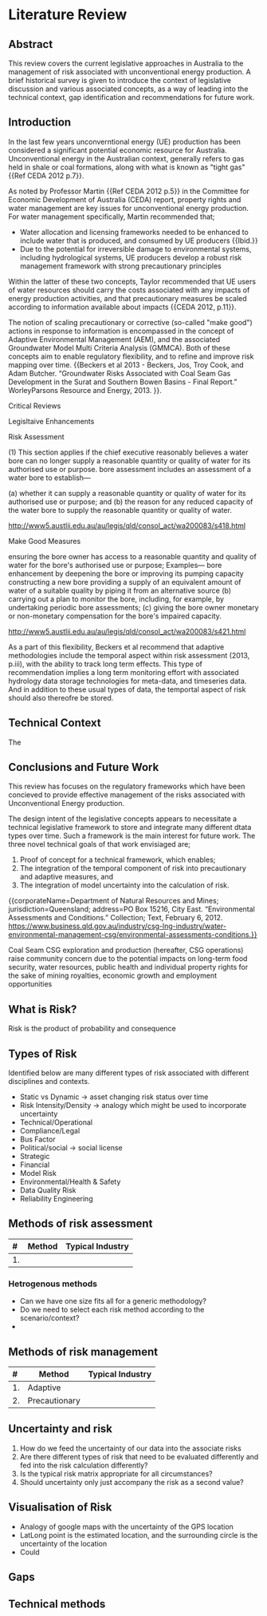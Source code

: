 # Literature Review

## Abstract

This review covers the current legislative approaches in Australia to the management of risk associated with unconventional energy production. A brief historical survey is given to introduce the context of legislative discussion and various associated concepts, as a way of leading into the technical context, gap identification and recommendations for future work.


## Introduction

In the last few years unconverntional energy (UE) production has been considered a significant potential economic resource for Australia. Unconventional energy in the Australian context, generally refers to gas held in shale or coal formations, along with what is known as "tight gas" {{Ref CEDA 2012 p.7}}. 

As noted by Professor Martin {{Ref CEDA 2012 p.5}} in the Committee for Economic Development of Australia (CEDA) report, property rights and water management are key issues for unconventional energy production. For water management specifically, Martin recommended that; 

* Water allocation and licensing frameworks needed to be enhanced to include water that is produced, and consumed by UE producers {{Ibid.}} 
* Due to the potential for irreversible damage to environmental systems, including hydrological systems, UE producers develop a robust risk management framework with strong precautionary principles 

Within the latter of these two concepts, Taylor recommended that UE users of water resources should carry the costs associated with any impacts of energy production activities, and that precautionary measures be scaled according to information available about impacts {{CEDA 2012, p.11}}. 

The notion of scaling precautionary or corrective (so-called "make good") actions in response to information is encompassed in the concept of Adaptive Environmental Management (AEM), and the associated Groundwater Model Multi Criteria Analysis (GMMCA). Both of these concepts aim to enable regulatory flexibility, and to refine and improve risk mapping over time. {{Beckers et al 2013 - Beckers, Jos, Troy Cook, and Adam Butcher. “Groundwater Risks Associated with Coal Seam Gas Development in the Surat and Southern Bowen Basins - Final Report.” WorleyParsons Resource and Energy, 2013.
}}. 




Critical Reviews 



Legisltaive Enhancements



Risk Assessment

(1) This section applies if the chief executive reasonably believes a water bore can no longer supply a reasonable quantity or quality of water for its authorised use or purpose.
bore assessment includes an assessment of a water bore to establish—

(a) whether it can supply a reasonable quantity or quality of water for its authorised use or purpose; and
(b) the reason for any reduced capacity of the water bore to supply the reasonable quantity or quality of water.

http://www5.austlii.edu.au/au/legis/qld/consol_act/wa200083/s418.html


Make Good Measures

ensuring the bore owner has access to a reasonable quantity and quality of water for the bore's authorised use or purpose;
Examples—
bore enhancement by deepening the bore or improving its pumping capacity
constructing a new bore
providing a supply of an equivalent amount of water of a suitable quality by piping it from an alternative source
(b) carrying out a plan to monitor the bore, including, for example, by undertaking periodic bore assessments;
(c) giving the bore owner monetary or non-monetary compensation for the bore's impaired capacity.

http://www5.austlii.edu.au/au/legis/qld/consol_act/wa200083/s421.html




As a part of this flexibility, Beckers et al recommend that adaptive methodologies include the temporal aspect within risk assessment (2013, p.iii), with the ability to track long term effects. This type of recommendation implies a long term monitoring effort with associated hydrology data storage technologies for meta-data, and timeseries data. And in addition to these usual types of data, the temportal aspect of risk should also thereofre be stored. 




## Technical Context

The 




## Conclusions and Future Work

This review has focuses on the regulatory frameworks which have been concieved to provide effective management of the risks associated with Unconventional Energy production.

The design intent of the legislative concepts appears to necessitate a technical legislative framework to store and integrate many different dtata types over time. Such a framework is the main interest for future work. The three novel technical goals of that work envisiaged are; 

1. Proof of concept for a technical framework, which enables;
2. The integration of the temporal component of risk into precautionary and adaptive measures, and
3. The integration of model uncertainty into the calculation of risk.



{{corporateName=Department of Natural Resources and Mines;  jurisdiction=Queensland;  address=PO Box 15216, City East. “Environmental Assessments and Conditions.” Collection; Text, February 6, 2012. https://www.business.qld.gov.au/industry/csg-lng-industry/water-environmental-management-csg/environmental-assessments-conditions.}}


Coal Seam CSG exploration and production (hereafter, CSG operations) raise community concern due to the potential impacts on long-term food security, water resources, public health and individual property rights for the sake of mining royalties, economic growth and employment opportunities


## What is Risk?

Risk is the product of probability and consequence



## Types of Risk

Identified below are many different types of risk associated with different disciplines and contexts.

* Static vs Dynamic -> asset changing risk status over time
* Risk Intensity/Density -> analogy which might be used to incorporate uncertainty
* Technical/Operational
* Compliance/Legal
* Bus Factor
* Political/social -> social license
* Strategic 
* Financial
* Model Risk
* Environmental/Health & Safety
* Data Quality Risk
* Reliability Engineering

## Methods of risk assessment 

|#|Method|Typical Industry|
|:----|-----|-----|
|1.| ||

### Hetrogenous methods

* Can we have one size fits all for a generic methodology?
* Do we need to select each risk method according to the scenario/context?
* 

## Methods of risk management

|#|Method|Typical Industry|
|:----|-----|-----|
|1.|Adaptive | |
|2.|Precautionary ||

## Uncertainty and risk

1. How do we feed the uncertainty of our data into the associate risks
2. Are there different types of risk that need to be evaluated differently and fed into the risk calculation differently?
3. Is the typical risk matrix appropriate for all circumstances?
4. Should uncertainty only just accompany the risk as a second value?

## Visualisation of Risk

* Analogy of google maps with the uncertainty of the GPS location
* LatLong point is the estimated location, and the surrounding circle is the uncertainty of the location
* Could 

## Gaps

## Technical methods